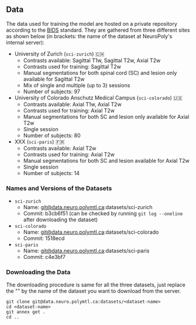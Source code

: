 ## Data

The data used for training the model are hosted on a private repository according to the [BIDS](https://bids.neuroimaging.io) standard. They are gathered from three different sites as shown below (in brackets: the name of the dataset at NeuroPoly's internal server):

- University of Zurich (`sci-zurich`) 🇨🇭
  - Contrasts available: Sagittal T1w, Sagittal T2w, Axial T2w
  - Contrasts used for training: Sagittal T2w
  - Manual segmentations for both spinal cord (SC) and lesion only available for Sagittal T2w
  - Mix of single and multiple (up to 3) sessions
  - Number of subjects: 97
- University of Colorado Anschutz Medical Campus (`sci-colorado`) 🇺🇸
  - Contrasts available: Axial T1w, Axial T2w
  - Contrasts used for training: Axial T2w
  - Manual segmentations for both SC and lesion only available for Axial T2w
  - Single session
  - Number of subjects: 80
- XXX (`sci-paris`) 🇫🇷
  - Contrasts available: Axial T2w
  - Contrasts used for training: Axial T2w
  - Manual segmentations for both SC and lesion available for Axial T2w
  - Single session
  - Number of subjects: 14


### Names and Versions of the Datasets

- `sci-zurich`
  - Name: git@data.neuro.polymtl.ca:datasets/sci-zurich
  - Commit: b3cb6f51  (can be checked by running `git log --oneline` after downloading the dataset)
- `sci-colorado`
  - Name: git@data.neuro.polymtl.ca:datasets/sci-colorado
  - Commit: 1518ecd
- `sci-paris`
  - Name: git@data.neuro.polymtl.ca:datasets/sci-paris
  - Commit: c4e3bf7

### Downloading the Data

The downloading procedure is same for all the three datasets, just replace the "<dataset-name>" by the name of the dataset you want to download from the server.

~~~
git clone git@data.neuro.polymtl.ca:datasets/<dataset-name>
cd <dataset-name>
git annex get .
cd ..
~~~
